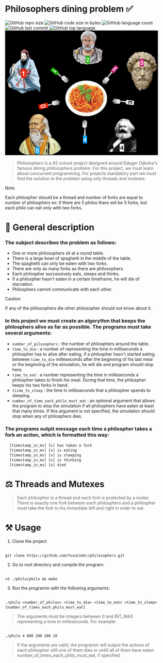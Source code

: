 # Philosophers dining problem :white_check_mark:

![GitHub repo size](https://img.shields.io/github/repo-size/YusuCoder/Philosophers)
![GitHub code size in bytes](https://img.shields.io/github/languages/code-size/YusuCoder/Philosophers)
![GitHub language count](https://img.shields.io/github/languages/count/YusuCoder/Philosophers)
![GitHub last commit](https://img.shields.io/github/last-commit/YusuCoder/Philosophers)
![GitHub top language](https://img.shields.io/github/languages/top/YusuCoder/philosophers)
![Philosophers](https://github.com/YusuCoder/philosophers/blob/master/test_pics/philo.png)



> Philosophers is a 42 school project designed around Edsger Dijkstra's famous dining philosophers problem. For this project, we must learn about concurrent programming. For projects mandatory part we must find the solution to the problem using only threads and mutexes.

> [!NOTE]
> Each philospher should be a thread and number of forks are equal to number of philosphers ex: if there are 5 philos there will be 5 forks, but each philo can eat only with two forks.

# :pushpin: General description
### The subject describes the problem as follows:
- One or more philosophers sit at a round table.
- There is a large bowl of spaghetti in the middle of the table.
- The spaghetti can only be eaten with two forks.
- There are only as many forks as there are philosophers.
- Each philospher successively eats, sleeps and thinks.
- If a philospher hasn't eaten in a certain timeframe, he will die of starvation.
- Philosphers cannot communicate with each other.
>[!CAUTION]
>If any of the philosophers die other philosopher should not know about it.

### In this project we must create an algorythm that keeps the philosphers alive as far as possible. The programs must take several arguments:
- `number_of_pilosophers` : the number of philosphers around the table.
- `time_to_die` : a number of representing the time in milliseconds a philospher has to alive after eating, if a philospher hasn't started eating between `time_to_die` milleseconds after the beginning of his last meal or the beginning of the simulation, he will die and program should stop here.
- `time_to_eat` : a number representing the time in milleseconds a philospher takes to finish his meal. During that time, the philospher keeps his two forks in hand.
- `tiime_to_sleep` : the time in milleseconds that a philospher spends to sleeping.
- `number_of_time_each_philo_must_eat` : an optional argument that allows the program to stop the simulation if all philosphers have eaten at least that many times. If this argument is not specified, the simulation should stop when any of philosphers dies.

### The programs outpit message each time a philospher takes a fork an action, which is formatted this way:
```
  [timestamp_in_ms] [x] has taken a fork
  [timestamp_in_ms] [x] is eating
  [timestamp_in_ms] [x] is sleeping
  [timestamp_in_ms] [x] is thinking
  [timestamp_in_ms] [x] died
```

# :balance_scale: Threads and Mutexes
> Each philospher is a thread and each fork is protected by a mutex. There is exactly one fork between each philosphers and a philospher must take the fork to his immediate left and right in order to eat.


# :hammer_and_pick: Usage

1. Clone the project
```

git clone https://github.com/YusuCoder/philosophers.git

```
2. Go to root directory and compile the program:
```

cd ./philo/philo && make

```
3. Run the programm with the following arguments:
```

./philo <number_of_philos> <time_to_die> <time_to_eat> <time_to_sleep> [number_of_times_each_philo_must_eat]

```
> The arguments must be integers between 0 and INT_MAX representing a time in milleseconds. For example:
```

./philo 4 800 200 200 10

```
> If the arguments are valid, the programm will output the actions of each philospher utill one of them dies or untill all of them have eaten number_of_times_each_philo_must_eat, if specified
